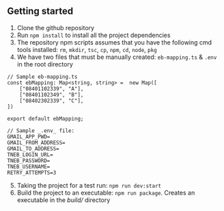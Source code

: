 ## Getting started

1. Clone the github repository
2. Run `npm install` to install all the project dependencies
3. The repository npm scripts assumes that you have the following cmd tools installed: `rm`, `mkdir`, `tsc`, `cp`, `npm`, `cd`, `node`, `pkg`
4. We have two files that must be manually created: `eb-mapping.ts` & `.env` in the root directory

```
// Sample eb-mapping.ts
const ebMapping: Map<string, string> =  new Map([
    ["08401102339", "A"],
    ["08401102349", "B"],
    ["08402302339", "C"],
])

export default ebMapping;
```

```
// Sample _.env_ file:
GMAIL_APP_PWD=
GMAIL_FROM_ADDRESS=
GMAIL_TO_ADDRESS=
TNEB_LOGIN_URL=
TNEB_PASSWORD=
TNEB_USERNAME=
RETRY_ATTEMPTS=3
```
5. Taking the project for a test run: `npm run dev:start`
6. Build the project to an executable: `npm run package`. Creates an executable in the _build/_ directory